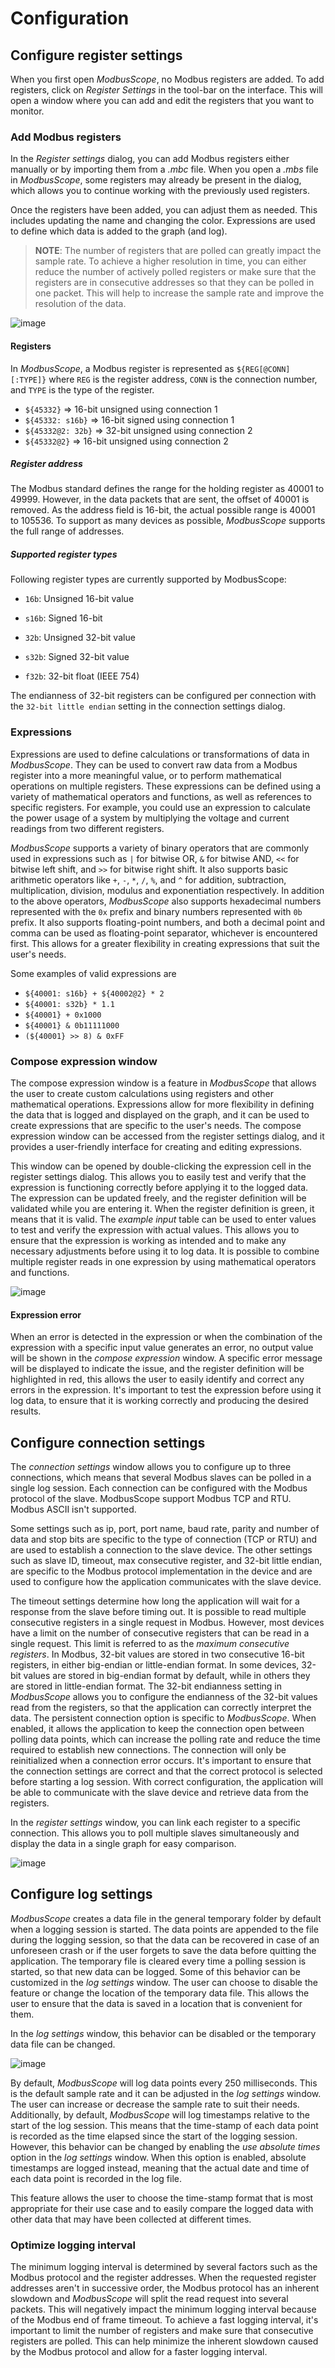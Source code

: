 # Configuration

## Configure register settings

When you first open *ModbusScope*, no Modbus registers are added. To add registers, click on *Register Settings* in the tool-bar on the interface. This will open a window where you can add and edit the registers that you want to monitor.

### Add Modbus registers

In the *Register settings* dialog, you can add Modbus registers either manually or by importing them from a *.mbc* file. When you open a *.mbs* file in *ModbusScope*, some registers may already be present in the dialog, which allows you to continue working with the previously used registers.

Once the registers have been added, you can adjust them as needed. This includes updating the name and changing the color. Expressions are used to define which data is added to the graph (and log).

> **NOTE**: The number of registers that are polled can greatly impact the sample rate. To achieve a higher resolution in time, you can either reduce the number of actively polled registers or make sure that the registers are in consecutive addresses so that they can be polled in one packet. This will help to increase the sample rate and improve the resolution of the data.

![image](../_static/user_manual/add_register_dialog.png)

#### Registers

In *ModbusScope*, a Modbus register is represented as `${REG[@CONN][:TYPE]}` where `REG` is the register address, `CONN` is the connection number, and `TYPE` is the type of the register.

* `${45332}` => 16-bit unsigned using connection 1
* `${45332: s16b}` => 16-bit signed using connection 1
* `${45332@2: 32b}` => 32-bit unsigned using connection 2
* `${45332@2}` => 16-bit unsigned using connection 2

##### Register address

The Modbus standard defines the range for the holding register as 40001 to 49999. However, in the data packets that are sent, the offset of 40001 is removed. As the address field is 16-bit, the actual possible range is 40001 to 105536. To support as many devices as possible, *ModbusScope* supports the full range of addresses.

##### Supported register types

Following register types are currently supported by ModbusScope:

* `16b`: Unsigned 16-bit value

* `s16b`: Signed 16-bit

* `32b`: Unsigned 32-bit value

* `s32b`: Signed 32-bit value

* `f32b`: 32-bit float (IEEE 754)

The endianness of 32-bit registers can be configured per connection with the `32-bit little endian` setting in the connection settings dialog.

### Expressions

Expressions are used to define calculations or transformations of data in *ModbusScope*. They can be used to convert raw data from a Modbus register into a more meaningful value, or to perform mathematical operations on multiple registers. These expressions can be defined using a variety of mathematical operators and functions, as well as references to specific registers. For example, you could use an expression to calculate the power usage of a system by multiplying the voltage and current readings from two different registers.

*ModbusScope* supports a variety of binary operators that are commonly used in expressions such as `|` for bitwise OR, `&` for bitwise AND, `<<` for bitwise left shift, and `>>` for bitwise right shift. It also supports basic arithmetic operators like `+`, `-`, `*`, `/`, `%`, and `^` for addition, subtraction, multiplication, division, modulus and exponentiation respectively. In addition to the above operators, *ModbusScope* also supports hexadecimal numbers represented with the `0x` prefix and binary numbers represented with `0b` prefix. It also supports floating-point numbers, and both a decimal point and comma can be used as floating-point separator, whichever is encountered first. This allows for a greater flexibility in creating expressions that suit the user's needs.

Some examples of valid expressions are

* `${40001: s16b} + ${40002@2} * 2`
* `${40001: s32b} * 1.1`
* `${40001} + 0x1000`
* `${40001} & 0b11111000`
* `(${40001} >> 8) & 0xFF`

### Compose expression window

The compose expression window is a feature in *ModbusScope* that allows the user to create custom calculations using registers and other mathematical operations. Expressions allow for more flexibility in defining the data that is logged and displayed on the graph, and it can be used to create expressions that are specific to the user's needs. The compose expression window can be accessed from the register settings dialog, and it provides a user-friendly interface for creating and editing expressions.

This window can be opened by double-clicking the expression cell in the register settings dialog. This allows you to easily test and verify that the expression is functioning correctly before applying it to the logged data. The expression can be updated freely, and the register definition will be validated while you are entering it. When the register definition is green, it means that it is valid. The *example input* table can be used to enter values to test and verify the expression with actual values. This allows you to ensure that the expression is working as intended and to make any necessary adjustments before using it to log data. It is possible to combine multiple register reads in one expression by using mathematical operators and functions.

![image](../_static/user_manual/expression_dialog.png)

#### Expression error

When an error is detected in the expression or when the combination of the expression with a specific input value generates an error, no output value will be shown in the *compose expression* window. A specific error message will be displayed to indicate the issue, and the register definition will be highlighted in red, this allows the user to easily identify and correct any errors in the expression. It's important to test the expression before using it log data, to ensure that it is working correctly and producing the desired results.

## Configure connection settings

The *connection settings* window allows you to configure up to three connections, which means that several Modbus slaves can be polled in a single log session. Each connection can be configured with the Modbus protocol of the slave. ModbusScope support Modbus TCP and RTU. Modbus ASCII isn't supported.

Some settings such as ip, port, port name, baud rate, parity and number of data and stop bits are specific to the type of connection (TCP or RTU) and are used to establish a connection to the slave device. The other settings such as slave ID, timeout, max consecutive register, and 32-bit little endian, are specific to the Modbus protocol implementation in the device and are used to configure how the application communicates with the slave device.

The timeout settings determine how long the application will wait for a response from the slave before timing out. It is possible to read multiple consecutive registers in a single request in Modbus. However, most devices have a limit on the number of consecutive registers that can be read in a single request. This limit is referred to as the *maximum consecutive registers*. In Modbus, 32-bit values are stored in two consecutive 16-bit registers, in either big-endian or little-endian format. In some devices, 32-bit values are stored in big-endian format by default, while in others they are stored in little-endian format. The 32-bit endianness setting in *ModbusScope* allows you to configure the endianness of the 32-bit values read from the registers, so that the application can correctly interpret the data. The persistent connection option is specific to *ModbusScope*. When enabled, it allows the application to keep the connection open between polling data points, which can increase the polling rate and reduce the time required to establish new connections. The connection will only be reinitialized when a connection error occurs. It's important to ensure that the connection settings are correct and that the correct protocol is selected before starting a log session. With correct configuration, the application will be able to communicate with the slave device and retrieve data from the registers.

In the *register settings* window, you can link each register to a specific connection. This allows you to poll multiple slaves simultaneously and display the data in a single graph for easy comparison.

![image](../_static/user_manual/connection_settings.png)

## Configure log settings

*ModbusScope* creates a data file in the general temporary folder by default when a logging session is started. The data points are appended to the file during the logging session, so that the data can be recovered in case of an unforeseen crash or if the user forgets to save the data before quitting the application. The temporary file is cleared every time a polling session is started, so that new data can be logged. Some of this behavior can be customized in the *log settings* window. The user can choose to disable the feature or change the location of the temporary data file. This allows the user to ensure that the data is saved in a location that is convenient for them.

In the *log settings* window, this behavior can be disabled or the temporary data file can be changed.

![image](../_static/user_manual/log_settings.png)

By default, *ModbusScope* will log data points every 250 milliseconds. This is the default sample rate and it can be adjusted in the *log settings* window. The user can increase or decrease the sample rate to suit their needs. Additionally, by default, *ModbusScope* will log timestamps relative to the start of the log session. This means that the time-stamp of each data point is recorded as the time elapsed since the start of the logging session. However, this behavior can be changed by enabling the *use absolute times* option in the *log settings* window. When this option is enabled, absolute timestamps are logged instead, meaning that the actual date and time of each data point is recorded in the log file.

This feature allows the user to choose the time-stamp format that is most appropriate for their use case and to easily compare the logged data with other data that may have been collected at different times.

### Optimize logging interval

The minimum logging interval is determined by several factors such as the Modbus protocol and the register addresses. When the requested register addresses aren't in successive order, the Modbus protocol has an inherent slowdown and *ModbusScope* will split the read request into several packets. This will negatively impact the minimum logging interval because of the Modbus end of frame timeout. To achieve a fast logging interval, it's important to limit the number of registers and make sure that consecutive registers are polled. This can help minimize the inherent slowdown caused by the Modbus protocol and allow for a faster logging interval.